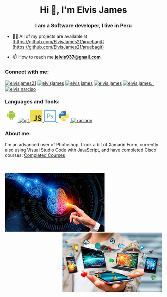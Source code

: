 <h1 align="center">Hi 👋, I'm Elvis James</h1>
<h3 align="center">I am a Software developer, I live in Peru</h3>

- 👨‍💻 All of my projects are available at [https://github.com/ElvisJames21/pruebagit](https://github.com/ElvisJames21/pruebagit)

- 📫 How to reach me **jelvis937@gmail.com**

<h3 align="left">Connect with me:</h3>
<p align="left">
<a href="https://dev.to/elvisjames21" target="blank"><img align="center" src="https://raw.githubusercontent.com/rahuldkjain/github-profile-readme-generator/master/src/images/icons/Social/devto.svg" alt="elvisjames21" height="30" width="40" /></a>
<a href="https://twitter.com/elvisjames" target="blank"><img align="center" src="https://raw.githubusercontent.com/rahuldkjain/github-profile-readme-generator/master/src/images/icons/Social/twitter.svg" alt="elvisjames" height="30" width="40" /></a>
<a href="https://linkedin.com/in/elvis james" target="blank"><img align="center" src="https://raw.githubusercontent.com/rahuldkjain/github-profile-readme-generator/master/src/images/icons/Social/linked-in-alt.svg" alt="elvis james" height="30" width="40" /></a>
<a href="https://fb.com/elvis james" target="blank"><img align="center" src="https://raw.githubusercontent.com/rahuldkjain/github-profile-readme-generator/master/src/images/icons/Social/facebook.svg" alt="elvis james" height="30" width="40" /></a>
<a href="https://instagram.com/elvis.james._" target="blank"><img align="center" src="https://raw.githubusercontent.com/rahuldkjain/github-profile-readme-generator/master/src/images/icons/Social/instagram.svg" alt="elvis.james._" height="30" width="40" /></a>
<a href="https://www.youtube.com/c/elvis narciso" target="blank"><img align="center" src="https://raw.githubusercontent.com/rahuldkjain/github-profile-readme-generator/master/src/images/icons/Social/youtube.svg" alt="elvis narciso" height="30" width="40" /></a>
</p>

<h3 align="left">Languages and Tools:</h3>
<p align="left"> <a href="https://developer.android.com" target="_blank" rel="noreferrer"> <img src="https://raw.githubusercontent.com/devicons/devicon/master/icons/android/android-original-wordmark.svg" alt="android" width="40" height="40"/> </a> <a href="https://git-scm.com/" target="_blank" rel="noreferrer"> <img src="https://www.vectorlogo.zone/logos/git-scm/git-scm-icon.svg" alt="git" width="40" height="40"/> </a> <a href="https://developer.mozilla.org/en-US/docs/Web/JavaScript" target="_blank" rel="noreferrer"> <img src="https://raw.githubusercontent.com/devicons/devicon/master/icons/javascript/javascript-original.svg" alt="javascript" width="40" height="40"/> </a> <a href="https://www.photoshop.com/en" target="_blank" rel="noreferrer"> <img src="https://raw.githubusercontent.com/devicons/devicon/master/icons/photoshop/photoshop-line.svg" alt="photoshop" width="40" height="40"/> </a> <a href="https://www.python.org" target="_blank" rel="noreferrer"> <img src="https://raw.githubusercontent.com/devicons/devicon/master/icons/python/python-original.svg" alt="python" width="40" height="40"/> </a> <a href="https://dotnet.microsoft.com/apps/xamarin" target="_blank" rel="noreferrer"> <img src="https://raw.githubusercontent.com/detain/svg-logos/780f25886640cef088af994181646db2f6b1a3f8/svg/xamarin.svg" alt="xamarin" width="40" height="40"/> </a> </p>

<h3 align="left">About me:</h3>
<p>I'm an advanced user of Photoshop, I took a bit of Xamarin Form, currently also using Visual Studio Code with JavaScript, and have completed Cisco courses: <a href="https://publuu.com/flip-book/231172/550027" onclick="window.open(this.href, '_blank'); return false;">Completed Courses</a></p><br><br>

<div align="left">
    <img src="tecnologia.jpg" alt="Descripción de la imagen" width="320" height="190">
</div>

<div align="right">
    <img src="tecno2.jpg" alt="Descripción de la imagen" width="320" height="190">
</div>






